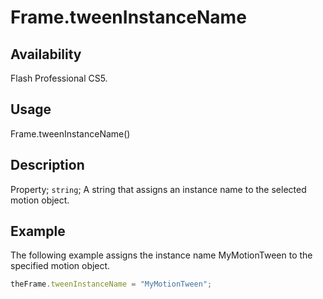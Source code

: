 # Frame.tweenInstanceName

## Availability

Flash Professional CS5.

## Usage

Frame.tweenInstanceName()

## Description

Property; `string`; A string that assigns an instance name to the selected motion object.

## Example

The following example assigns the instance name MyMotionTween to the specified motion object.

```javascript
theFrame.tweenInstanceName = "MyMotionTween";
```
